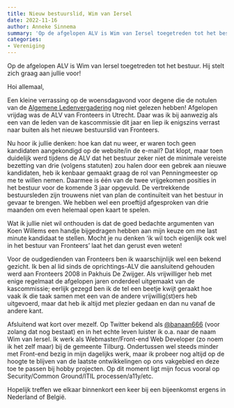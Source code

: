 ```yaml
---
title: Nieuw bestuurslid, Wim van Iersel
date: 2022-11-16
author: Anneke Sinnema
summary: 'Op de afgelopen ALV is Wim van Iersel toegetreden tot het bestuur. Hij stelt zich graag aan jullie voor!'
categories:
- Vereniging
---
```

Op de afgelopen ALV is Wim van Iersel toegetreden tot het bestuur. Hij stelt zich graag aan jullie voor!

Hoi allemaal,

Een kleine verrassing op de woensdagavond voor degene die de notulen van de [Algemene Ledenvergadering](https://fronteers.nl/vereniging/bestuur/notulen/notulen-alv-4-november-2022) nog niet gelezen hebben! Afgelopen vrijdag was de ALV van Fronteers in Utrecht. Daar was ik bij aanwezig als een van de leden van de kascommissie dit jaar en liep ik enigszins verrast naar buiten als het nieuwe bestuurslid van Fronteers.

Nu hoor ik jullie denken: hoe kan dat nu weer, er waren toch geen kandidaten aangekondigd op de website/in de e-mail? Dat klopt, maar toen duidelijk werd tijdens de ALV dat het bestuur zeker niet de minimale vereiste bezetting van drie (volgens statuten) zou halen door een gebrek aan nieuwe kandidaten, heb ik kenbaar gemaakt graag de rol van Penningmeester op me te willen nemen. Daarmee is één van de twee vrijgekomen posities in het bestuur voor de komende 3 jaar opgevuld. De vertrekkende bestuursleden zijn trouwens niet van plan de continuïteit van het bestuur in gevaar te brengen. We hebben wel een proeftijd afgesproken van drie maanden om even helemaal open kaart te spelen.

Wat ik jullie niet wil onthouden is dat de goed bedachte argumenten van Koen Willems een handje bijgedragen hebben aan mijn keuze om me last minute kandidaat te stellen. Mocht je nu denken ‘ik wil toch eigenlijk ook wel in het bestuur van Fronteers’ laat het dan gerust even weten!

Voor de oudgedienden van Fronteers ben ik waarschijnlijk wel een bekend gezicht. Ik ben al lid sinds de oprichtings-ALV die aansluitend gehouden werd aan Fronteers 2008 in Pakhuis De Zwijger. Als vrijwilliger heb met enige regelmaat de afgelopen jaren onderdeel uitgemaakt van de kascommissie; eerlijk gezegd ben ik de tel een beetje kwijt geraakt hoe vaak ik die taak samen met een van de andere vrijwillig(st)ers heb uitgevoerd, maar dat heb ik altijd met plezier gedaan en dan nu vanaf de andere kant.

Afsluitend wat kort over mezelf. Op Twitter bekend als [@banaan666](https://twitter.com/banaan666) (voor zolang dat nog bestaat) en in het echte leven luister ik o.a. naar de naam Wim van Iersel. Ik werk als Webmaster/Front-end Web Developer (zo noem ik het zelf maar) bij de gemeente Tilburg. Ondertussen wel steeds minder met Front-end bezig in mijn dagelijks werk, maar ik probeer nog altijd op de hoogte te blijven van de laatste ontwikkelingen op ons vakgebied en deze toe te passen bij hobby projecten. Op dit moment ligt mijn focus vooral op Security/Common Ground/ITIL processen/a11y/etc.

Hopelijk treffen we elkaar binnenkort een keer bij een bijeenkomst ergens in Nederland of België.
